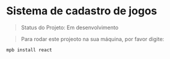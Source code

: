 <h1> Sistema de cadastro de jogos </h1>

>Status do Projeto: Em desenvolvimento

>Para rodar este projeoto na sua máquina, por favor digite:

```
mpb install react 
````
